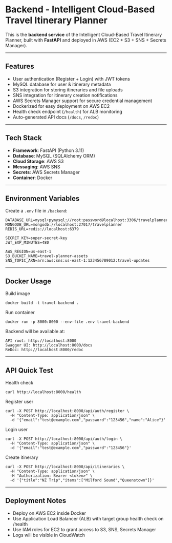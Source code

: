# Backend - Intelligent Cloud-Based Travel Itinerary Planner

This is the **backend service** of the Intelligent Cloud-Based Travel Itinerary Planner, built with **FastAPI** and deployed in AWS (EC2 + S3 + SNS + Secrets Manager).

---

## Features
- User authentication (Register + Login) with JWT tokens
- MySQL database for user & itinerary metadata
- S3 integration for storing itineraries and file uploads
- SNS integration for itinerary creation notifications
- AWS Secrets Manager support for secure credential management
- Dockerized for easy deployment on AWS EC2
- Health check endpoint (`/health`) for ALB monitoring
- Auto-generated API docs (`/docs`, `/redoc`)

---

## Tech Stack
- **Framework**: FastAPI (Python 3.11)
- **Database**: MySQL (SQLAlchemy ORM)
- **Cloud Storage**: AWS S3
- **Messaging**: AWS SNS
- **Secrets**: AWS Secrets Manager
- **Container**: Docker

---
## Environment Variables
Create a `.env` file in `/backend`:

```
DATABASE_URL=mysql+pymysql://root:password@localhost:3306/travelplanner
MONGODB_URL=mongodb://localhost:27017/travelplanner
REDIS_URL=redis://localhost:6379

SECRET_KEY=super-secret-key
JWT_EXP_MINUTES=480

AWS_REGION=us-east-1
S3_BUCKET_NAME=travel-planner-assets
SNS_TOPIC_ARN=arn:aws:sns:us-east-1:123456789012:travel-updates
```

---

## Docker Usage
Build image

```
docker build -t travel-backend .
```

Run container

```
docker run -p 8000:8000 --env-file .env travel-backend
```

Backend will be available at:

```
API root: http://localhost:8000
Swagger UI: http://localhost:8000/docs
ReDoc: http://localhost:8000/redoc
```

---

## API Quick Test
Health check

```
curl http://localhost:8000/health
```

Register user

```
curl -X POST http://localhost:8000/api/auth/register \
  -H "Content-Type: application/json" \
  -d '{"email":"test@example.com","password":"123456","name":"Alice"}'
```

Login user

```
curl -X POST http://localhost:8000/api/auth/login \
  -H "Content-Type: application/json" \
  -d '{"email":"test@example.com","password":"123456"}'
```

Create itinerary

```
curl -X POST http://localhost:8000/api/itineraries \
  -H "Content-Type: application/json" \
  -H "Authorization: Bearer <token>" \
  -d '{"title":"NZ Trip","items":["Milford Sound","Queenstown"]}'
```

---

## Deployment Notes
- Deploy on AWS EC2 inside Docker
- Use Application Load Balancer (ALB) with target group health check on /health
- Use IAM roles for EC2 to grant access to S3, SNS, Secrets Manager
- Logs will be visible in CloudWatch
